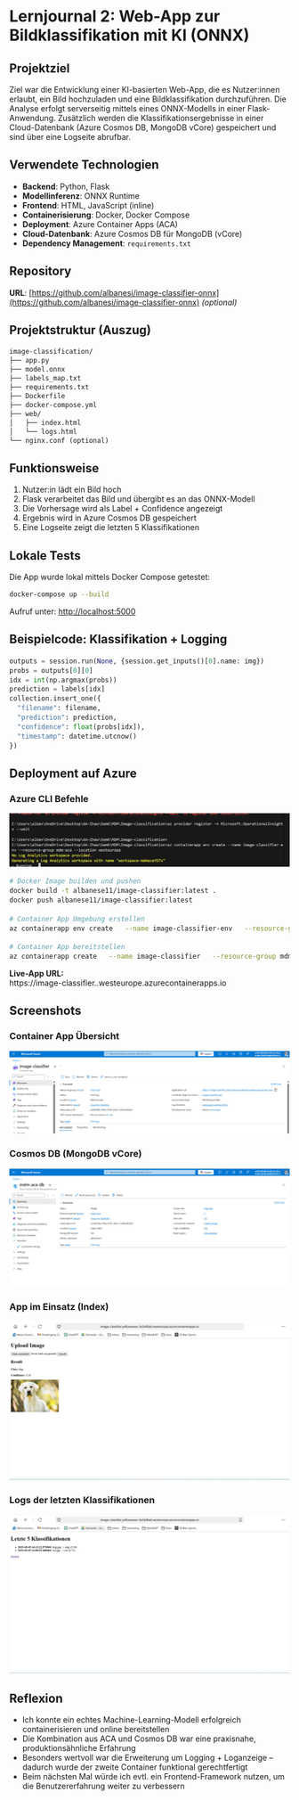 
# Lernjournal 2: Web-App zur Bildklassifikation mit KI (ONNX)

## Projektziel
Ziel war die Entwicklung einer KI-basierten Web-App, die es Nutzer:innen erlaubt, ein Bild hochzuladen und eine Bildklassifikation durchzuführen. Die Analyse erfolgt serverseitig mittels eines ONNX-Modells in einer Flask-Anwendung. Zusätzlich werden die Klassifikationsergebnisse in einer Cloud-Datenbank (Azure Cosmos DB, MongoDB vCore) gespeichert und sind über eine Logseite abrufbar.

## Verwendete Technologien
- **Backend**: Python, Flask
- **Modellinferenz**: ONNX Runtime
- **Frontend**: HTML, JavaScript (inline)
- **Containerisierung**: Docker, Docker Compose
- **Deployment**: Azure Container Apps (ACA)
- **Cloud-Datenbank**: Azure Cosmos DB für MongoDB (vCore)
- **Dependency Management**: `requirements.txt`

## Repository
**URL**: [https://github.com/albanesi/image-classifier-onnx](https://github.com/albanesi/image-classifier-onnx) *(optional)*

## Projektstruktur (Auszug)
```
image-classification/
├── app.py
├── model.onnx
├── labels_map.txt
├── requirements.txt
├── Dockerfile
├── docker-compose.yml
├── web/
│   ├── index.html
│   └── logs.html
└── nginx.conf (optional)
```

## Funktionsweise
1. Nutzer:in lädt ein Bild hoch
2. Flask verarbeitet das Bild und übergibt es an das ONNX-Modell
3. Die Vorhersage wird als Label + Confidence angezeigt
4. Ergebnis wird in Azure Cosmos DB gespeichert
5. Eine Logseite zeigt die letzten 5 Klassifikationen

## Lokale Tests
Die App wurde lokal mittels Docker Compose getestet:
```bash
docker-compose up --build
```
Aufruf unter: [http://localhost:5000](http://localhost:5000)

## Beispielcode: Klassifikation + Logging
```python
outputs = session.run(None, {session.get_inputs()[0].name: img})
probs = outputs[0][0]
idx = int(np.argmax(probs))
prediction = labels[idx]
collection.insert_one({
  "filename": filename,
  "prediction": prediction,
  "confidence": float(probs[idx]),
  "timestamp": datetime.utcnow()
})
```

## Deployment auf Azure

### Azure CLI Befehle
![Azure CLI](./screenshots/azure-commands.png)

```bash
# Docker Image builden und pushen
docker build -t albanese11/image-classifier:latest .
docker push albanese11/image-classifier:latest

# Container App Umgebung erstellen
az containerapp env create   --name image-classifier-env   --resource-group mdm-aca   --location westeurope

# Container App bereitstellen
az containerapp create   --name image-classifier   --resource-group mdm-aca   --environment image-classifier-env   --image albanese11/image-classifier:latest   --target-port 5000   --ingress external
```
**Live-App URL:**  
https://image-classifier.<zufall>.westeurope.azurecontainerapps.io

## Screenshots

### Container App Übersicht
![Container App](./screenshots/azure-containerapp.png)

### Cosmos DB (MongoDB vCore)
![Cosmos DB](./screenshots/azure-db.png)

### App im Einsatz (Index)
![Bildklassifikation](./screenshots/azure-index.png)

### Logs der letzten Klassifikationen
![Logs](./screenshots/azure-logs.png)

## Reflexion
- Ich konnte ein echtes Machine-Learning-Modell erfolgreich containerisieren und online bereitstellen
- Die Kombination aus ACA und Cosmos DB war eine praxisnahe, produktionsähnliche Erfahrung
- Besonders wertvoll war die Erweiterung um Logging + Loganzeige – dadurch wurde der zweite Container funktional gerechtfertigt
- Beim nächsten Mal würde ich evtl. ein Frontend-Framework nutzen, um die Benutzererfahrung weiter zu verbessern
